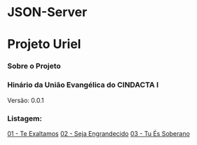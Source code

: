 # JSON-Server

# Projeto Uriel
### Sobre o Projeto

### Hinário da União Evangélica do CINDACTA I
Versão: 0.0.1

### Listagem:
[01 - Te Exaltamos](lyric01.json)
[02 - Seja Engrandecido](./lyric02.json)
[03 - Tu És Soberano](./lyric03.json)